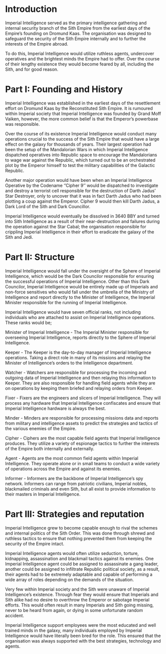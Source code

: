 # Introduction

Imperial Intelligence served as the primary intelligence gathering and internal security branch of the Sith Empire from the earliest days of the Empire’s founding on Dromund Kaas.
The organisation was designed to safeguard the security of the Sith Empire internally and to further the interests of the Empire abroad.

To do this, Imperial Intelligence would utilize ruthless agents, undercover operatives and the brightest minds the Empire had to offer.
Over the course of their lengthy existence they would become feared by all, including the Sith, and for good reason.

# Part I: Founding and History

Imperial Intelligence was established in the earliest days of the resettlement effort on Dromund Kaas by the Reconstituted Sith Empire.
It is rumoured within Imperial society that Imperial Intelligence was founded by Grand Moff Vaiken, however, the more common belief is that the Emperor’s powerbase was responsible.

Over the course of its existence Imperial Intelligence would conduct many operations crucial to the success of the Sith Empire that would have a large effect on the galaxy for thousands of years.
Their largest operation had been the setup of the Mandalorian Wars in which Imperial Intelligence dispatched operatives into Republic space to encourage the Mandalorians to wage war against the Republic, which turned out to be an orchestrated plot by the Emperor himself to test the military capabilities of the Galactic Republic.

Another major operation would have been when an Imperial Intelligence Operative by the Codename ‘’Cipher 9’’ would be dispatched to investigate and destroy a terrorist cell responsible for the destruction of Darth Jadus’ Star Destroyer, only to uncover that it was in fact Darth Jadus who had been plotting a coup against the Emperor.
Cipher 9 would then kill Darth Jadus, a Dark Lord of the Sith and Dark Councillor.

Imperial Intelligence would eventually be dissolved in 3640 BBY and turned into Sith Intelligence as a result of their near-destruction and failures during the operation against the Star Cabal; the organisation responsible for crippling Imperial Intelligence in their effort to eradicate the galaxy of the Sith and Jedi.

# Part II: Structure

Imperial Intelligence would fall under the oversight of the Sphere of Imperial Intelligence, which would be the Dark Councilor responsible for ensuring the successful operations of Imperial Intelligence.
Other than this Dark Councilor, Imperial Intelligence would be entirely made up of Imperials and non-force sensitives who would fall under the umbrella of the Ministry of Intelligence and report directly to the Minister of Intelligence, the Imperial Minister responsible for the running of Imperial Intelligence.

Imperial Intelligence would have seven official ranks, not including individuals who are attached to assist on Imperial Intelligence operations.
These ranks would be;

Minister of Imperial Intelligence - The Imperial Minister responsible for overseeing Imperial Intelligence, reports directly to the Sphere of Imperial Intelligence.

Keeper - The Keeper is the day-to-day manager of Imperial Intelligence operations.
Taking a direct role in many of its missions and relaying the Minister of Intelligence’s orders to the Intelligence department.

Watcher - Watchers are responsible for processing the incoming and outgoing data of Imperial Intelligence and then relaying this information to Keeper.
They are also responsible for handling field agents while they are on operations by keeping them briefed and relaying orders from Keeper.

Fixer - Fixers are the engineers and slicers of Imperial Intelligence.
They will process any hardware that Imperial Intelligence confiscates and ensure that Imperial Intelligence hardware is always the best.

Minder - Minders are responsible for processing missions data and reports from military and intelligence assets to predict the strategies and tactics of the various enemies of the Empire.

Cipher - Ciphers are the most capable field agents that Imperial Intelligence produces.
They utilize a variety of espionage tactics to further the interests of the Empire both internally and externally.

Agent - Agents are the most common field agents within Imperial Intelligence.
They operate alone or in small teams to conduct a wide variety of operations across the Empire and against its enemies.

Informer - Informers are the backbone of Imperial Intelligence’s spy network.
Informers can range from patriotic civilians, Imperial nobles, blackmailed criminals and even Sith, but all exist to provide information to their masters in Imperial Intelligence.

# Part III: Strategies and reputation

Imperial Intelligence grew to become capable enough to rival the schemes and internal politics of the Sith Order.
This was done through shrewd and ruthless tactics to ensure that nothing prevented them from keeping the security of the Empire intact.

Imperial Intelligence agents would often utilize seduction, torture, kidnapping, assassination and blackmail tactics against its enemies.
One Imperial Intelligence agent could be assigned to assassinate a gang leader, another could be assigned to infiltrate Republic political society, as a result, their agents had to be extremely adaptable and capable of performing a wide array of roles depending on the demands of the situation.

Very few within Imperial society and the Sith were unaware of Imperial Intelligence’s existence.
Through fear they would ensure that Imperials and Sith alike had no desire to overthrow the Emperor or sabotage Imperial efforts.
This would often result in many Imperials and Sith going missing, never to be heard from again, or dying in some unfortunate random accident.

Imperial Intelligence support employees were the most educated and well trained minds in the galaxy, many individuals employed by Imperial Intelligence would have literally been bred for the role.
This ensured that the organisation was always supported with the best strategies, technology and agents.
